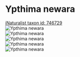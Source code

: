 
Ypthima newara
==============
  
[iNaturalist taxon id: 746729](https://www.inaturalist.org/taxa/746729)  
![Ypthima newara](https://inaturalist-open-data.s3.amazonaws.com/photos/66324721/medium.jpeg)  
![Ypthima newara](https://inaturalist-open-data.s3.amazonaws.com/photos/66324729/medium.jpeg)  
![Ypthima newara](https://inaturalist-open-data.s3.amazonaws.com/photos/66324740/medium.jpeg)  
![Ypthima newara](https://inaturalist-open-data.s3.amazonaws.com/photos/66324747/medium.jpeg)  
![Ypthima newara](https://inaturalist-open-data.s3.amazonaws.com/photos/66324759/medium.jpeg)